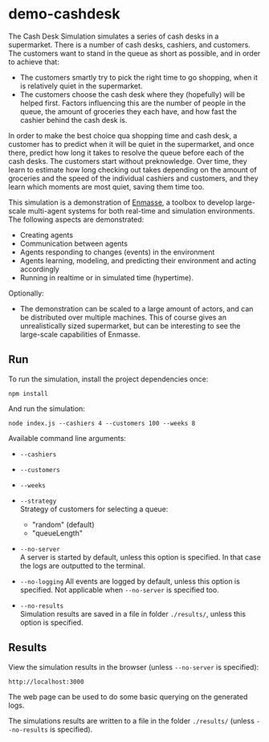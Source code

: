 demo-cashdesk
=============

The Cash Desk Simulation simulates a series of cash desks in a supermarket. There is a number of cash desks, cashiers, and customers. The customers want to stand in the queue as short as possible, and in order to achieve that:

- The customers smartly try to pick the right time to go shopping, when it is relatively quiet in the supermarket.
- The customers choose the cash desk where they (hopefully) will be helped first. Factors influencing this are the number of people in the queue, the amount of groceries they each have, and how fast the cashier behind the cash desk is.

In order to make the best choice qua shopping time and cash desk, a customer has to predict when it will be quiet in the supermarket, and once there, predict how long it takes to resolve the queue before each of the cash desks. 
The customers start without preknowledge. Over time, they learn to estimate how long checking out takes depending on the amount of groceries and the speed of the individual cashiers and customers, and they learn which moments are most quiet, saving them time too. 

This simulation is a demonstration of [Enmasse](http://enmasse.io), a toolbox to develop large-scale multi-agent systems for both real-time and simulation environments. The following aspects are demonstrated:

- Creating agents
- Communication between agents
- Agents responding to changes (events) in the environment
- Agents learning, modeling, and predicting their environment and acting accordingly
- Running in realtime or in simulated time (hypertime).

Optionally: 
- The demonstration can be scaled to a large amount of actors, and can be distributed over multiple machines. This of course gives an unrealistically sized supermarket, but can be interesting to see the large-scale capabilities of Enmasse.


## Run

To run the simulation, install the project dependencies once:

    npm install
    
And run the simulation:

    node index.js --cashiers 4 --customers 100 --weeks 8
    
Available command line arguments:
 
- `--cashiers` 
- `--customers`
- `--weeks`
- `--strategy`     
  Strategy of customers for selecting a queue: 
  
  - "random" (default) 
  - "queueLength"
  
- `--no-server`  
  A server is started by default, unless this option is specified. In that case the logs are outputted to the terminal.

- `--no-logging` 
  All events are logged by default, unless this option is specified. Not applicable when `--no-server` is specified too.

- `--no-results`  
  Simulation results are saved in a file in folder `./results/`, unless this option is specified.


## Results

View the simulation results in the browser (unless `--no-server` is specified):

    http://localhost:3000

The web page can be used to do some basic querying on the generated logs.

The simulations results are written to a file in the folder `./results/` (unless
`--no-results` is specified).